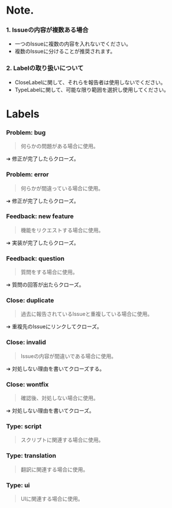 # Note.
### 1. Issueの内容が複数ある場合
* 一つのIssueに複数の内容を入れないでください。
* 複数のIssueに分けることが推奨されます。

### 2. Labelの取り扱いについて
* CloseLabelに関して、それらを報告者は使用しないでください。
* TypeLabelに関して、可能な限り範囲を選択し使用してください。

# Labels
### Problem: bug
> 何らかの問題がある場合に使用。

➔ 修正が完了したらクローズ。

### Problem: error
> 何らかが間違っている場合に使用。

➔ 修正が完了したらクローズ。

### Feedback: new feature
> 機能をリクエストする場合に使用。

➔ 実装が完了したらクローズ。
 
### Feedback: question
> 質問をする場合に使用。

➔ 質問の回答が出たらクローズ。

### Close: duplicate
> 過去に報告されているIssueと重複している場合に使用。

➔ 重複先のIssueにリンクしてクローズ。

### Close: invalid
> Issueの内容が間違いである場合に使用。

➔ 対処しない理由を書いてクローズする。

### Close: wontfix
> 確認後、対処しない場合に使用。

➔ 対処しない理由を書いてクローズ。

### Type: script
> スクリプトに関連する場合に使用。
 
### Type: translation
> 翻訳に関連する場合に使用。
 
### Type: ui
>  UIに関連する場合に使用。
